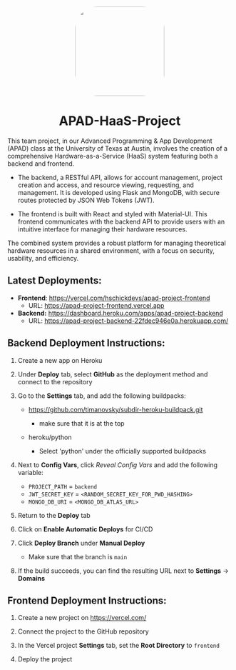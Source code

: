 <div align="center">
    <img src="https://infonetworks.com/wp-content/uploads/2023/01/hardware-as-a-service.png" style="border-radius: 50px;" width="200px">
    <h1>APAD-HaaS-Project</h1>
</div>

This team project, in our Advanced Programming &amp; App Development (APAD) class at the University of Texas at Austin, involves the creation of a comprehensive Hardware-as-a-Service (HaaS) system featuring both a backend and frontend. 

* The backend, a RESTful API, allows for account management, project creation and access, and resource viewing, requesting, and management. It is developed using Flask and MongoDB, with secure routes protected by JSON Web Tokens (JWT).

* The frontend is built with React and styled with Material-UI. This frontend communicates with the backend API to provide users with an intuitive interface for managing their hardware resources.

The combined system provides a robust platform for managing theoretical hardware resources in a shared environment, with a focus on security, usability, and efficiency.

## Latest Deployments:

* **Frontend**: https://vercel.com/hschickdevs/apad-project-frontend
    - URL: https://apad-project-frontend.vercel.app
* **Backend:** https://dashboard.heroku.com/apps/apad-project-backend
    - URL: https://apad-project-backend-22fdec946e0a.herokuapp.com/

## Backend Deployment Instructions:

1. Create a new app on Heroku

2. Under **Deploy** tab, select **GitHub** as the deployment method and connect to the repository

3. Go to the **Settings** tab, and add the following buildpacks:

    * https://github.com/timanovsky/subdir-heroku-buildpack.git 
        
        - make sure that it is at the top

    * heroku/python 
    
        - Select 'python' under the officially supported buildpacks

4. Next to **Config Vars**, click _Reveal Config Vars_ and add the following variable:

    * `PROJECT_PATH` = `backend`
    * `JWT_SECRET_KEY` = `<RANDOM_SECRET_KEY_FOR_PWD_HASHING>`
    * `MONGO_DB_URI` = `<MONGO_DB_ATLAS_URL>`

5. Return to the **Deploy** tab 

6. Click on **Enable Automatic Deploys** for CI/CD

7. Click **Deploy Branch** under **Manual Deploy**

    * Make sure that the branch is `main`

8. If the build succeeds, you can find the resulting URL next to **Settings** -> **Domains**

## Frontend Deployment Instructions:

1. Create a new project on https://vercel.com/

2. Connect the project to the GitHub repository

3. In the Vercel project **Settings** tab, set the **Root Directory** to `frontend`

4. Deploy the project
